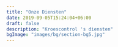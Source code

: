```yaml
---
title: "Onze Diensten"
date: 2019-09-05T15:24:04+06:00
draft: false
description: "Kroescontrol 's diensten"
bgImage: "images/bg/section-bg5.jpg"
---
```


